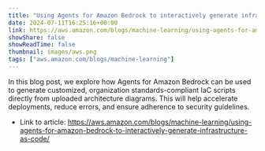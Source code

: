 ```yaml
---
title: "Using Agents for Amazon Bedrock to interactively generate infrastructure as code"
date: 2024-07-11T16:25:16+00:00
link: https://aws.amazon.com/blogs/machine-learning/using-agents-for-amazon-bedrock-to-interactively-generate-infrastructure-as-code/
showShare: false
showReadTime: false
thumbnail: images/aws.png
tags: ["aws.amazon.com/blogs/machine-learning"]
---
```

In this blog post, we explore how Agents for Amazon Bedrock can be used to generate customized, organization standards-compliant IaC scripts directly from uploaded architecture diagrams. This will help accelerate deployments, reduce errors, and ensure adherence to security guidelines.

- Link to article: https://aws.amazon.com/blogs/machine-learning/using-agents-for-amazon-bedrock-to-interactively-generate-infrastructure-as-code/
